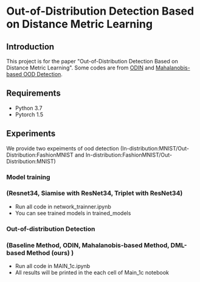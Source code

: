 # Out-of-Distribution Detection Based on Distance Metric Learning

## Introduction
This project is for the paper "Out-of-Distribution Detection Based on Distance Metric Learning". Some codes are from [ODIN](https://github.com/facebookresearch/odin) and [Mahalanobis-based OOD Detection](https://github.com/pokaxpoka/deep_Mahalanobis_detector/).

## Requirements
- Python 3.7
- Pytorch 1.5

## Experiments
We provide two expeiments of ood detection 
(In-distribution:MNIST/Out-Distribution:FashionMNIST and In-distribution:FashionMNIST/Out-Distribution:MNIST)

### Model training 
### (Resnet34, Siamise with ResNet34, Triplet with ResNet34) 
- Run all code in network_trainner.ipynb
- You can see trained models in trained_models

### Out-of-distribution Detection 
### (Baseline Method, ODIN, Mahalanobis-based Method, DML-based Method (ours) )
- Run all code in MAIN_1c.ipynb
- All results will be printed in the each cell of Main_1c notebook  


